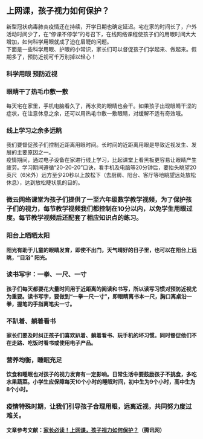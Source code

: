 ## 上网课，孩子视力如何保护？  
新型冠状病毒肺炎疫情还在持续，开学日期也确定延迟。宅在家的时间长了，户外活动时间少了，在“停课不停学”的号召下，在线网络课程使孩子们的用眼时间大大增加，如何科学用眼就成了迫在眉睫的问题。  
下面是一些科学用眼、护眼的小常识，家长们可以督促孩子们学起来、做起来。假期多了，预防近视可千万别掉以轻心！  
### 科学用眼 预防近视  
### 眼睛干了热毛巾敷一敷  
每天宅在家里，手机电脑看久了，再水灵的眼睛也会干。如果孩子出现眼睛干涩的症状，在注意休息之余，还可以用热毛巾敷一敷眼睛，对缓解不适有奇效哦。  
### 线上学习之余多远眺  
我们要督促孩子们控制近距离用眼时间。长时间的近距离用眼是导致近视发生、发展的主要原因之一。  
疫情期间，通过电子设备在家进行线上学习，比起课堂上看黑板更容易让眼睛产生疲劳。学习期间遵循“20-20-20”口诀，看手机及电脑等20分钟后，要抬头眺望20英尺（6米外）远方至少20秒以上放松下（去厨房、阳台、客厅等地眺望远处放松休息），达到放松睫状肌的目的。  
### 微云网络课堂为孩子们提供了一至六年级数学教学视频，为了保护孩子们的视力，每节教学视频我们都控制在10分以内，以免学生用眼过度。</strong><strong>每节教学视频后还配套了相应知识点的练习。  
### 阳台上晒晒太阳  
阳光有助于儿童的眼睛发育，即使不出门，天气晴好的日子里，也可以在阳台上远眺，“目浴” 阳光。  
### 读书写字：一拳、一尺、一寸  
孩子们每天都要花大量时间用于近距离的阅读和书写，所以读写习惯对预防近视尤为重要。读书写字，要做到“一拳一尺一寸”，即眼睛离书本一尺，胸口离桌沿一拳，握笔的手指离笔尖一寸。  
### 不趴着、躺着看书  
家长们要及时纠正孩子们喜欢趴着、躺着看书、玩手机的坏习惯。同时督促他们不在走路、吃饭时看书或使用电子产品。  
### 营养均衡，睡眠充足  
饮食和睡眠也对孩子的视力发育有一定影响。日常生活中要鼓励孩子不挑食，多吃水果蔬菜。小学生应保障每天10个小时的睡眠时间，初中生为9个小时，高中生为8个小时。  
### 疫情特殊时期，让我们引导孩子合理用眼，远离近视，共同努力度过难关。  
文章参考文献：<a href="https://new.qq.com/omn/20200213/20200213A07O4N00.html">家长必读！上网课，孩子视力如何保护？</a>（腾讯网）  
